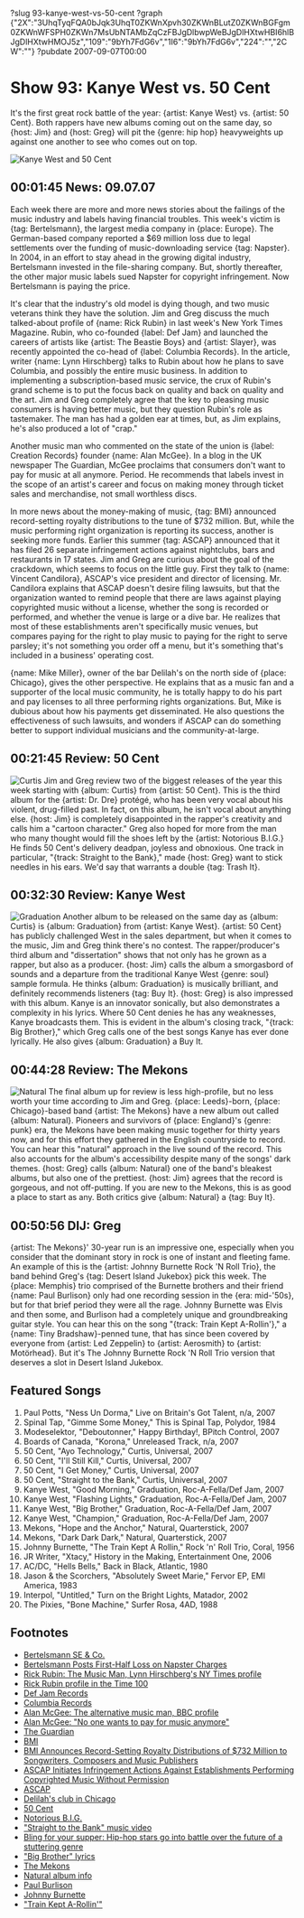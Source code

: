 ?slug 93-kanye-west-vs-50-cent
?graph {"2X":"3UhqTyqFQA0bJqk3UhqT0ZKWnXpvh30ZKWnBLutZ0ZKWnBGFgm0ZKWnWFSPH0ZKWn7MsUbNTAMbZqCzFBJgDlbwpWeBJgDlHXtwHBI6hlBJgDlHXtwHMOJ5z","109":"9bYh7FdG6v","1I6":"9bYh7FdG6v","224":"","2CW":""}
?pubdate 2007-09-07T00:00
# Show 93: Kanye West vs. 50 Cent
It's the first great rock battle of the year: {artist: Kanye West} vs. {artist: 50 Cent}. Both rappers have new albums coming out on the same day, so {host: Jim} and {host: Greg} will pit the {genre: hip hop} heavyweights up against one another to see who comes out on top.

![Kanye West and 50 Cent](http://static.soundopinions.org/images/2007/kanye50.jpg)

## 00:01:45 News: 09.07.07
Each week there are more and more news stories about the failings of the music industry and labels having financial troubles. This week's victim is {tag: Bertelsmann}, the largest media company in {place: Europe}. The German-based company reported a $69 million loss due to legal settlements over the funding of music-downloading service {tag: Napster}. In 2004, in an effort to stay ahead in the growing digital industry, Bertelsmann invested in the file-sharing company. But, shortly thereafter, the other major music labels sued Napster for copyright infringement. Now Bertelsmann is paying the price.

It's clear that the industry's old model is dying though, and two music veterans think they have the solution. Jim and Greg discuss the much talked-about profile of {name: Rick Rubin} in last week's New York Times Magazine. Rubin, who co-founded {label: Def Jam} and launched the careers of artists like {artist: The Beastie Boys} and {artist: Slayer}, was recently appointed the co-head of {label: Columbia Records}. In the article, writer {name: Lynn Hirschberg} talks to Rubin about how he plans to save Columbia, and possibly the entire music business. In addition to implementing a subscription-based music service, the crux of Rubin's grand scheme is to put the focus back on quality and back on quality and the art. Jim and Greg completely agree that the key to pleasing music consumers is having better music, but they question Rubin's role as tastemaker. The man has had a golden ear at times, but, as Jim explains, he's also produced a lot of "crap."

Another music man who commented on the state of the union is {label: Creation Records} founder {name: Alan McGee}. In a blog in the UK newspaper The Guardian, McGee proclaims that consumers don't want to pay for music at all anymore. Period. He recommends that labels invest in the scope of an artist's career and focus on making money through ticket sales and merchandise, not small worthless discs.

In more news about the money-making of music, {tag: BMI} announced record-setting royalty distributions to the tune of $732 million. But, while the music performing right organization is reporting its success, another is seeking more funds. Earlier this summer {tag: ASCAP} announced that it has filed 26 separate infringement actions against nightclubs, bars and restaurants in 17 states. Jim and Greg are curious about the goal of the crackdown, which seems to focus on the little guy. First they talk to {name: Vincent Candilora}, ASCAP's vice president and director of licensing. Mr. Candilora explains that ASCAP doesn't desire filing lawsuits, but that the organization wanted to remind people that there are laws against playing copyrighted music without a license, whether the song is recorded or performed, and whether the venue is large or a dive bar. He realizes that most of these establishments aren't specifically music venues, but compares paying for the right to play music to paying for the right to serve parsley; it's not something you order off a menu, but it's something that's included in a business' operating cost.

{name: Mike Miller}, owner of the bar Delilah's on the north side of {place: Chicago}, gives the other perspective. He explains that as a music fan and a supporter of the local music community, he is totally happy to do his part and pay licenses to all three performing rights organizations. But, Mike is dubious about how his payments get disseminated. He also questions the effectiveness of such lawsuits, and wonders if ASCAP can do something better to support individual musicians and the community-at-large.

## 00:21:45 Review: 50 Cent
![Curtis](http://is3.mzstatic.com/image/thumb/Music5/v4/33/67/aa/3367aaad-d9a5-b82a-09ed-bb6dcda0d619/dj.vakfkqbv.jpg/600x600bb-85.jpg "112058/269576594")
Jim and Greg review two of the biggest releases of the year this week starting with {album: Curtis} from {artist: 50 Cent}. This is the third album for the {artist: Dr. Dre} protégé, who has been very vocal about his violent, drug-filled past. In fact, on this album, he isn't vocal about anything else. {host: Jim} is completely disappointed in the rapper's creativity and calls him a "cartoon character." Greg also hoped for more from the man who many thought would fill the shoes left by the {artist: Notorious B.I.G.} He finds 50 Cent's delivery deadpan, joyless and obnoxious. One track in particular, "{track: Straight to the Bank}," made {host: Greg} want to stick needles in his ears. We'd say that warrants a double {tag: Trash It}.

## 00:32:30 Review: Kanye West
![Graduation](http://is5.mzstatic.com/image/thumb/Music/v4/27/fb/cb/27fbcb0f-f148-5e0e-5271-ed0ae6356592/source/600x600bb.jpg "2715720/401263134")
Another album to be released on the same day as {album: Curtis} is {album: Graduation} from {artist: Kanye West}. {artist: 50 Cent} has publicly challenged West in the sales department, but when it comes to the music, Jim and Greg think there's no contest. The rapper/producer's third album and "dissertation" shows that not only has he grown as a rapper, but also as a producer. {host: Jim} calls the album a smorgasbord of sounds and a departure from the traditional Kanye West {genre: soul} sample formula. He thinks {album: Graduation} is musically brilliant, and definitely recommends listeners {tag: Buy It}. {host: Greg} is also impressed with this album. Kanye is an innovator sonically, but also demonstrates a complexity in his lyrics. Where 50 Cent denies he has any weaknesses, Kanye broadcasts them. This is evident in the album's closing track, "{track: Big Brother}," which Greg calls one of the best songs Kanye has ever done lyrically. He also gives {album: Graduation} a Buy It. 

## 00:44:28 Review: The Mekons
![Natural](http://is5.mzstatic.com/image/thumb/Music18/v4/35/43/ac/3543ac93-f899-944d-67be-2e10b0640796/source/600x600bb.jpg "14944197/1120079814")
The final album up for review is less high-profile, but no less worth your time according to Jim and Greg. {place: Leeds}-born, {place: Chicago}-based band {artist: The Mekons} have a new album out called {album: Natural}. Pioneers and survivors of {place: England}'s {genre: punk} era, the Mekons have been making music together for thirty years now, and for this effort they gathered in the English countryside to record. You can hear this "natural" approach in the live sound of the record. This also accounts for the album's accessibility despite many of the songs' dark themes. {host: Greg} calls {album: Natural} one of the band's bleakest albums, but also one of the prettiest. {host: Jim} agrees that the record is gorgeous, and not off-putting. If you are new to the Mekons, this is as good a place to start as any. Both critics give {album: Natural} a {tag: Buy It}.

## 00:50:56 DIJ: Greg
{artist: The Mekons}' 30-year run is an impressive one, especially when you consider that the dominant story in rock is one of instant and fleeting fame. An example of this is the {artist: Johnny Burnette Rock 'N Roll Trio}, the band behind Greg's {tag: Desert Island Jukebox} pick this week. The {place: Memphis} trio comprised of the Burnette brothers and their friend {name: Paul Burlison} only had one recording session in the {era: mid-'50s}, but for that brief period they were all the rage. Johnny Burnette was Elvis and then some, and Burlison had a completely unique and groundbreaking guitar style. You can hear this on the song "{track: Train Kept A-Rollin'}," a {name: Tiny Bradshaw}-penned tune, that has since been covered by everyone from {artist: Led Zeppelin} to {artist: Aerosmith} to {artist: Motörhead}. But it's The Johnny Burnette Rock 'N Roll Trio version that deserves a slot in Desert Island Jukebox.

## Featured Songs
1. Paul Potts, "Ness Un Dorma," Live on Britain's Got Talent, n/a,  2007
2. Spinal Tap, "Gimme Some Money," This is Spinal Tap, Polydor, 1984
3. Modeselektor, "Deboutonner," Happy Birthday!, BPitch Control, 2007
4. Boards of Canada, "Korona," Unreleased Track, n/a, 2007
5. 50 Cent, "Ayo Technology," Curtis, Universal, 2007
6. 50 Cent, "I'll Still Kill," Curtis, Universal, 2007
7. 50 Cent, "I Get Money," Curtis, Universal, 2007
8. 50 Cent, "Straight to the Bank," Curtis, Universal, 2007
9. Kanye West, "Good Morning," Graduation, Roc-A-Fella/Def Jam, 2007
10. Kanye West, "Flashing Lights," Graduation, Roc-A-Fella/Def Jam, 2007
11. Kanye West, "Big Brother," Graduation, Roc-A-Fella/Def Jam, 2007
12. Kanye West, "Champion," Graduation, Roc-A-Fella/Def Jam, 2007
13. Mekons, "Hope and the Anchor," Natural, Quarterstick, 2007
14. Mekons, "Dark Dark Dark," Natural, Quarterstick, 2007
15. Johnny Burnette, "The Train Kept A Rollin," Rock 'n' Roll Trio, Coral, 1956
16. JR Writer, "Xtacy," History in the Making, Entertainment One, 2006
17. AC/DC, "Hells Bells," Back in Black, Atlantic, 1980
18. Jason & the Scorchers, "Absolutely Sweet Marie," Fervor EP, EMI America, 1983
19. Interpol, "Untitled," Turn on the Bright Lights, Matador, 2002
20. The Pixies, "Bone Machine," Surfer Rosa, 4AD, 1988 

## Footnotes
- [Bertelsmann SE & Co.](http://www.bertelsmann.com/)
- [Bertelsmann Posts First-Half Loss on Napster Charges](http://www.bloomberg.com/apps/news?pid=20601100&sid=avVG4_8Ug8Us&refer=germany)
- [Rick Rubin: The Music Man, Lynn Hirschberg's NY Times profile](http://www.nytimes.com/2007/09/02/magazine/02rubin.t.html)
- [Rick Rubin profile in the Time 100](http://www.time.com/time/specials/2007/time100/article/0,28804,1595326_1595332_1616413,00.html)
- [Def Jam Records](http://www.defjam.com/)
- [Columbia Records](http://www.columbiarecords.com/)
- [Alan McGee: The alternative music man, BBC profile](http://news.bbc.co.uk/2/hi/uk_news/537881.stm)
- [Alan McGee: "No one wants to pay for music anymore"](http://blogs.guardian.co.uk/music/2007/09/no_one_wants_to_pay_for_music.html)
- [The Guardian](http://www.guardian.co.uk/)
- [BMI](http://www.bmi.com/)
- [BMI Announces Record-Setting Royalty Distributions of $732 Million to Songwriters, Composers and Music Publishers](http://www.marketwire.com/mw/release.do?id=765997)
- [ASCAP Initiates Infringement Actions Against Establishments Performing Copyrighted Music Without Permission](http://www.marketwire.com/mw/release.do?id=755758)
- [ASCAP](http://www.ascap.com/)
- [Delilah's club in Chicago](http://www.delilahschicago.com/)
- [50 Cent](http://www.50cent.com/)
- [Notorious B.I.G.](http://www.mtv.com/music/artist/notorious_big/artist.jhtml)
- ["Straight to the Bank" music video](http://www.hiphopmusicdotcom.com/50-cent-straight-to-the-bank-video.html)
- [Bling for your supper: Hip-hop stars go into battle over the future of a stuttering genre](http://music.guardian.co.uk/print/0,,330664729-122429,00.html)
- ["Big Brother" lyrics](http://www.metrolyrics.com/big-brother-lyrics-kanye-west.html)
- [The Mekons](http://www.mekons.de/mekonhom.htm)
- [Natural album info](http://www.touchandgorecords.com/bands/album.php?id=422)
- [Paul Burlison](http://allmusic.com/cg/amg.dll?p=amg&sql=11:3xfwxq8gld6e)
- [Johnny Burnette](http://www.allmusic.com/cg/amg.dll?p=amg&sql=11:hvfpxql5ld6e)
- ["Train Kept A-Rollin'"](http://www.allmusic.com/cg/amg.dll?p=amg&sql=33:jjfoxzq0ldte)
